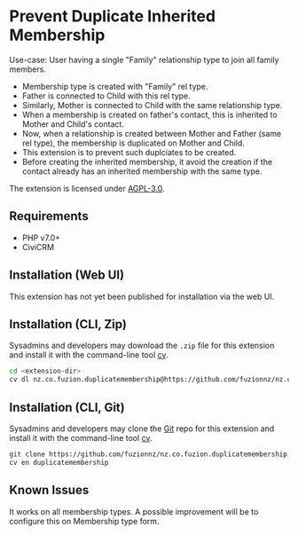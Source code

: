# Prevent Duplicate Inherited Membership

Use-case: User having a single "Family" relationship type to join all family members.

- Membership type is created with "Family" rel type.
- Father is connected to Child with this rel type.
- Similarly, Mother is connected to Child with the same relationship type.
- When a membership is created on father's contact, this is inherited to Mother and Child's contact.
- Now, when a relationship is created between Mother and Father (same rel type), the membership is duplicated on Mother and Child.
- This extension is to prevent such duplciates to be created.
- Before creating the inherited membership, it avoid the creation if the contact already has an inherited membership with the same type.

The extension is licensed under [AGPL-3.0](LICENSE.txt).

## Requirements

* PHP v7.0+
* CiviCRM

## Installation (Web UI)

This extension has not yet been published for installation via the web UI.

## Installation (CLI, Zip)

Sysadmins and developers may download the `.zip` file for this extension and
install it with the command-line tool [cv](https://github.com/civicrm/cv).

```bash
cd <extension-dir>
cv dl nz.co.fuzion.duplicatemembership@https://github.com/fuzionnz/nz.co.fuzion.duplicatemembership/archive/master.zip
```

## Installation (CLI, Git)

Sysadmins and developers may clone the [Git](https://en.wikipedia.org/wiki/Git) repo for this extension and
install it with the command-line tool [cv](https://github.com/civicrm/cv).

```bash
git clone https://github.com/fuzionnz/nz.co.fuzion.duplicatemembership.git
cv en duplicatemembership
```

## Known Issues

It works on all membership types. A possible improvement will be to configure this on Membership type form.